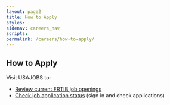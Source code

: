 ```yaml
---
layout: page2
title: How to Apply
styles:
sidenav: careers_nav
scripts:
permalink: /careers/how-to-apply/
---
```


## How to Apply

  <p>Visit USAJOBS to:
  </p>
  <ul><li><a class="external_link" href="https://frtib.usajobs.gov/">Review current FRTIB job openings</a></li>
    <li><a class="external_link" href="https://www.usajobs.gov/Applicant/ProfileDashboard/Home">Check job application status</a> (sign in and check applications)</li>
  </ul>



<!-- CONTENT END -->
